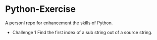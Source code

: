 # Python-Exercise
A personl repo for enhancement the skills of Python.

* Challenge 1
Find the first index of a sub string out of a source string.

